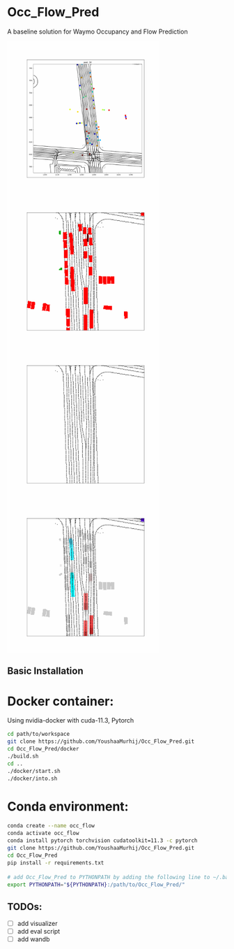 # Occ_Flow_Pred

A baseline solution for Waymo Occupancy and Flow Prediction 

<img src="./assets/complete_scene.gif" alt="complete_scene" align="left" width="350" /> <img src="./assets/observed_occupancy_rgb.gif" alt="observed_occupancy_rgb" align="middle" width="350"/>
<img src="./assets/occluded_occupancy_rgb.gif" alt="occluded_occupancy_rgb" align="left" width="350"/> <img src="./assets/flow_rgb.gif" alt="flow_rgb" align="middle" width="350"/>


## Basic Installation

# Docker container:
Using nvidia-docker with cuda-11.3, Pytorch  
```bash
cd path/to/workspace
git clone https://github.com/YoushaaMurhij/Occ_Flow_Pred.git
cd Occ_Flow_Pred/docker
./build.sh
cd ..
./docker/start.sh
./docker/into.sh

```
# Conda environment:
```bash
conda create --name occ_flow 
conda activate occ_flow
conda install pytorch torchvision cudatoolkit=11.3 -c pytorch
git clone https://github.com/YoushaaMurhij/Occ_Flow_Pred.git
cd Occ_Flow_Pred
pip install -r requirements.txt

# add Occ_Flow_Pred to PYTHONPATH by adding the following line to ~/.bashrc (change the path accordingly)
export PYTHONPATH="${PYTHONPATH}:/path/to/Occ_Flow_Pred/"
```

## TODOs:
- [ ] add visualizer
- [ ] add eval script
- [ ] add wandb
